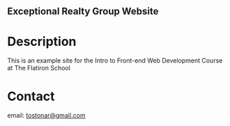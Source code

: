 Exceptional Realty Group Website
---

# Description

This is an example site for the Intro to Front-end Web Development Course at The Flatiron School

# Contact

email: tostonar@gmail.com
